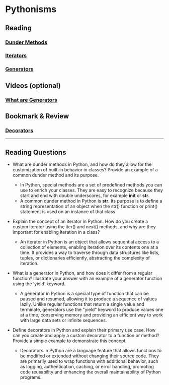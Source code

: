 # Pythonisms

## Reading

### [Dunder Methods](https://dbader.org/blog/python-dunder-methods)

### [Iterators](https://dbader.org/blog/python-iterators)

### [Generators](https://dbader.org/blog/python-generators)

## Videos (optional)

### [What are Generators](https://realpython.com/lessons/what-are-python-generators/)

## Bookmark & Review

### [Decorators](https://realpython.com/primer-on-python-decorators/)

---

## Reading Questions

- What are dunder methods in Python, and how do they allow for the customization of built-in behavior in classes? Provide an example of a common dunder method and its purpose.
  - In Python, special methods are a set of predefined methods you can use to enrich your classes. They are easy to recognize because they start and end with double underscores, for example __init__ or __str__.
  - A common dunder method in Python is __str__. Its purpose is to define a string representation of an object when the str() function or print() statement is used on an instance of that class.

- Explain the concept of an iterator in Python. How do you create a custom iterator using the iter() and next() methods, and why are they important for enabling iteration in a class?
  - An iterator in Python is an object that allows sequential access to a collection of elements, enabling iteration over its contents one at a time. It provides a way to traverse through data structures like lists, tuples, or dictionaries efficiently, abstracting the complexity of iteration.

- What is a generator in Python, and how does it differ from a regular function? Illustrate your answer with an example of a generator function using the ‘yield’ keyword.
  - A generator in Python is a special type of function that can be paused and resumed, allowing it to produce a sequence of values lazily. Unlike regular functions that return a single value and terminate, generators use the "yield" keyword to produce values one at a time, conserving memory and providing an efficient way to work with large data sets or infinite sequences.

- Define decorators in Python and explain their primary use case. How can you create and apply a custom decorator to a function or method? Provide a simple example to demonstrate this concept.
  - Decorators in Python are a language feature that allows functions to be modified or extended without changing their source code. They are primarily used to wrap functions with additional behavior, such as logging, authentication, caching, or error handling, promoting code reusability and enhancing the overall maintainability of Python programs.
  